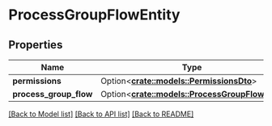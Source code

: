 # ProcessGroupFlowEntity

## Properties

Name | Type | Description | Notes
------------ | ------------- | ------------- | -------------
**permissions** | Option<[**crate::models::PermissionsDto**](PermissionsDTO.md)> |  | [optional]
**process_group_flow** | Option<[**crate::models::ProcessGroupFlowDto**](ProcessGroupFlowDTO.md)> |  | [optional]

[[Back to Model list]](../README.md#documentation-for-models) [[Back to API list]](../README.md#documentation-for-api-endpoints) [[Back to README]](../README.md)


